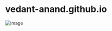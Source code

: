 # vedant-anand.github.io


![image](https://github.com/vedant-anand/vedant-anand.github.io/assets/67509870/ccb18159-4d0e-497a-9c94-2dfe86b0465e)
